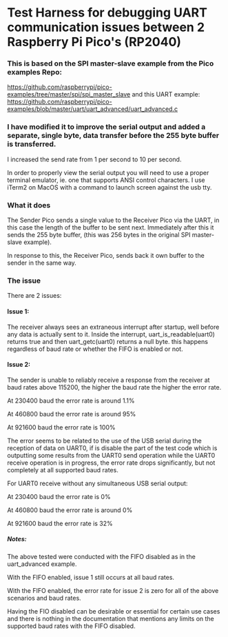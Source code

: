 # Test Harness for debugging UART communication issues between 2 Raspberry Pi Pico's (RP2040)

### This is based on the SPI master-slave example from the Pico examples Repo:
https://github.com/raspberrypi/pico-examples/tree/master/spi/spi_master_slave
and this UART example:
https://github.com/raspberrypi/pico-examples/blob/master/uart/uart_advanced/uart_advanced.c


### I have modified it to improve the serial output and added a separate, single byte, data transfer before the 255 byte buffer is transferred.

I increased the send rate from 1 per second to 10 per second.

In order to properly view the serial output you will need to use a proper terminal emulator, ie. one that supports ANSI control characters. I use iTerm2 on MacOS with a command to launch screen against the usb tty.

### What it does
The Sender Pico sends a single value to the Receiver Pico via the UART, in this case the length of the buffer to be sent next.
Immediately after this it sends the 255 byte buffer, (this was 256 bytes in the original SPI master-slave example).

In response to this, the Receiver Pico, sends back it own buffer to the sender in the same way.


### The issue

There are 2 issues:

#### Issue 1:
The receiver always sees an extraneous interrupt after startup, well before any data is actually sent to it. Inside the interrupt, uart_is_readable(uart0) returns true and then uart_getc(uart0) returns a null byte. this happens regardless of baud rate or whether the FIFO is enabled or not.

#### Issue 2:
The sender is unable to reliably receive a response from the receiver at baud rates above 115200, the higher the baud rate the higher the error rate.

At 230400 baud the error rate is around 1.1%

At 460800 baud the error rate is around 95%

At 921600 baud the error rate is 100%

The error seems to be related to the use of the USB serial during the reception of data on UART0, if is disable the part of the test code which is outputting some results from the UART0 send operation while the UART0 receive operation is in progress, the error rate drops significantly, but not completely at all supported baud rates.

For UART0 receive without any simultaneous USB serial output:

At 230400 baud the error rate is 0%

At 460800 baud the error rate is around 0%

At 921600 baud the error rate is 32%

##### Notes:

The above tested were conducted with the FIFO disabled as in the uart_advanced example.

With the FIFO enabled, issue 1 still occurs at all baud rates.

With the FIFO enabled, the error rate for issue 2 is zero for all of the above scenarios and baud rates.

Having the FIO disabled can be desirable or essential for certain use cases and there is nothing in the documentation that mentions any limits on the supported baud rates with the FIFO disabled.
